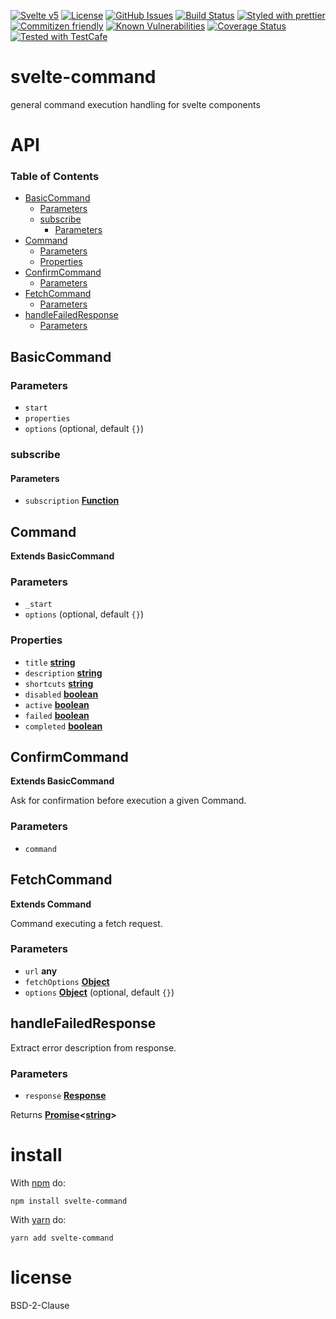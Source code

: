 [![Svelte v5](https://img.shields.io/badge/svelte-v5-orange.svg)](https://svelte.dev)
[![License](https://img.shields.io/badge/License-BSD%203--Clause-blue.svg)](https://opensource.org/licenses/BSD-3-Clause)
[![GitHub Issues](https://img.shields.io/github/issues/arlac77/svelte-command.svg?style=flat-square)](https://github.com/arlac77/svelte-command/issues)
[![Build Status](https://img.shields.io/endpoint.svg?url=https%3A%2F%2Factions-badge.atrox.dev%2Farlac77%2Fsvelte-command%2Fbadge\&style=flat)](https://actions-badge.atrox.dev/arlac77/svelte-command/goto)
[![Styled with prettier](https://img.shields.io/badge/styled_with-prettier-ff69b4.svg)](https://github.com/prettier/prettier)
[![Commitizen friendly](https://img.shields.io/badge/commitizen-friendly-brightgreen.svg)](http://commitizen.github.io/cz-cli/)
[![Known Vulnerabilities](https://snyk.io/test/github/arlac77/svelte-command/badge.svg)](https://snyk.io/test/github/arlac77/svelte-command)
[![Coverage Status](https://coveralls.io/repos/arlac77/svelte-command/badge.svg)](https://coveralls.io/github/arlac77/svelte-command)
[![Tested with TestCafe](https://img.shields.io/badge/tested%20with-TestCafe-2fa4cf.svg)](https://github.com/DevExpress/testcafe)

# svelte-command

general command execution handling for svelte components

# API

<!-- Generated by documentation.js. Update this documentation by updating the source code. -->

### Table of Contents

*   [BasicCommand](#basiccommand)
    *   [Parameters](#parameters)
    *   [subscribe](#subscribe)
        *   [Parameters](#parameters-1)
*   [Command](#command)
    *   [Parameters](#parameters-2)
    *   [Properties](#properties)
*   [ConfirmCommand](#confirmcommand)
    *   [Parameters](#parameters-3)
*   [FetchCommand](#fetchcommand)
    *   [Parameters](#parameters-4)
*   [handleFailedResponse](#handlefailedresponse)
    *   [Parameters](#parameters-5)

## BasicCommand

### Parameters

*   `start` &#x20;
*   `properties` &#x20;
*   `options`   (optional, default `{}`)

### subscribe

#### Parameters

*   `subscription` **[Function](https://developer.mozilla.org/docs/Web/JavaScript/Reference/Statements/function)**&#x20;

## Command

**Extends BasicCommand**

### Parameters

*   `_start` &#x20;
*   `options`   (optional, default `{}`)

### Properties

*   `title` **[string](https://developer.mozilla.org/docs/Web/JavaScript/Reference/Global_Objects/String)**&#x20;
*   `description` **[string](https://developer.mozilla.org/docs/Web/JavaScript/Reference/Global_Objects/String)**&#x20;
*   `shortcuts` **[string](https://developer.mozilla.org/docs/Web/JavaScript/Reference/Global_Objects/String)**&#x20;
*   `disabled` **[boolean](https://developer.mozilla.org/docs/Web/JavaScript/Reference/Global_Objects/Boolean)**&#x20;
*   `active` **[boolean](https://developer.mozilla.org/docs/Web/JavaScript/Reference/Global_Objects/Boolean)**&#x20;
*   `failed` **[boolean](https://developer.mozilla.org/docs/Web/JavaScript/Reference/Global_Objects/Boolean)**&#x20;
*   `completed` **[boolean](https://developer.mozilla.org/docs/Web/JavaScript/Reference/Global_Objects/Boolean)**&#x20;

## ConfirmCommand

**Extends BasicCommand**

Ask for confirmation before execution a given Command.

### Parameters

*   `command` &#x20;

## FetchCommand

**Extends Command**

Command executing a fetch request.

### Parameters

*   `url` **any**&#x20;
*   `fetchOptions` **[Object](https://developer.mozilla.org/docs/Web/JavaScript/Reference/Global_Objects/Object)**&#x20;
*   `options` **[Object](https://developer.mozilla.org/docs/Web/JavaScript/Reference/Global_Objects/Object)**  (optional, default `{}`)

## handleFailedResponse

Extract error description from response.

### Parameters

*   `response` **[Response](https://developer.mozilla.org/docs/Web/Guide/HTML/HTML5)**&#x20;

Returns **[Promise](https://developer.mozilla.org/docs/Web/JavaScript/Reference/Global_Objects/Promise)<[string](https://developer.mozilla.org/docs/Web/JavaScript/Reference/Global_Objects/String)>**&#x20;

# install

With [npm](http://npmjs.org) do:

```shell
npm install svelte-command
```

With [yarn](https://yarnpkg.com) do:

```shell
yarn add svelte-command
```

# license

BSD-2-Clause
